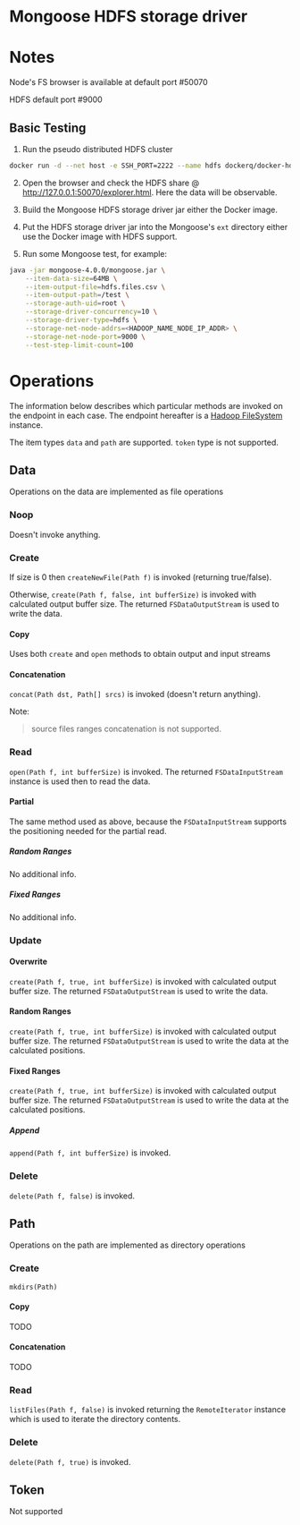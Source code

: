 # Mongoose HDFS storage driver

# Notes

Node's FS browser is available at default port #50070

HDFS default port #9000

## Basic Testing

1. Run the pseudo distributed HDFS cluster
```bash
docker run -d --net host -e SSH_PORT=2222 --name hdfs dockerq/docker-hdfs
```

2. Open the browser and check the HDFS share @ http://127.0.0.1:50070/explorer.html.
Here the data will be observable.

3. Build the Mongoose HDFS storage driver jar either the Docker image.

4. Put the HDFS storage driver jar into the Mongoose's `ext` directory
either use the Docker image with HDFS support.

5. Run some Mongoose test, for example:
```bash
java -jar mongoose-4.0.0/mongoose.jar \
    --item-data-size=64MB \
    --item-output-file=hdfs.files.csv \
    --item-output-path=/test \
    --storage-auth-uid=root \
    --storage-driver-concurrency=10 \
    --storage-driver-type=hdfs \
    --storage-net-node-addrs=<HADOOP_NAME_NODE_IP_ADDR> \
    --storage-net-node-port=9000 \
    --test-step-limit-count=100
```

# Operations

The information below describes which particular methods are invoked
on the endpoint in each case. The endpoint hereafter is a
[Hadoop FileSystem](https://hadoop.apache.org/docs/r2.8.0/api/org/apache/hadoop/fs/FileSystem.html)
instance.

The item types `data` and `path` are supported.
`token` type is not supported.

## Data

Operations on the data are implemented as file operations

### Noop

Doesn't invoke anything.

### Create

If size is 0 then `createNewFile(Path f)` is invoked (returning
true/false).

Otherwise, `create(Path f, false, int bufferSize)` is invoked with
calculated output buffer size. The returned `FSDataOutputStream` is
used to write the data.

#### Copy

Uses both `create` and `open` methods to obtain output and input streams

#### Concatenation

`concat(Path dst, Path[] srcs)` is invoked (doesn't return anything).

Note:
> source files ranges concatenation is not supported.

### Read

`open(Path f, int bufferSize)` is invoked. The returned
`FSDataInputStream` instance is used then to read the data.

#### Partial

The same method used as above, because the `FSDataInputStream` supports
the positioning needed for the partial read.

##### Random Ranges

No additional info.

##### Fixed Ranges

No additional info.

### Update

#### Overwrite

`create(Path f, true, int bufferSize)` is invoked with
calculated output buffer size. The returned `FSDataOutputStream` is
used to write the data.

#### Random Ranges

`create(Path f, true, int bufferSize)` is invoked with
calculated output buffer size. The returned `FSDataOutputStream` is
used to write the data at the calculated positions.

#### Fixed Ranges

`create(Path f, true, int bufferSize)` is invoked with
calculated output buffer size. The returned `FSDataOutputStream` is
used to write the data at the calculated positions.

##### Append

`append(Path f, int bufferSize)` is invoked.

### Delete

`delete(Path f, false)` is invoked.

## Path

Operations on the path are implemented as directory operations

### Create

`mkdirs(Path)`

#### Copy

TODO

#### Concatenation

TODO

### Read

`listFiles(Path f, false)` is invoked returning the `RemoteIterator`
instance which is used to iterate the directory contents.

### Delete

`delete(Path f, true)` is invoked.

## Token

Not supported
